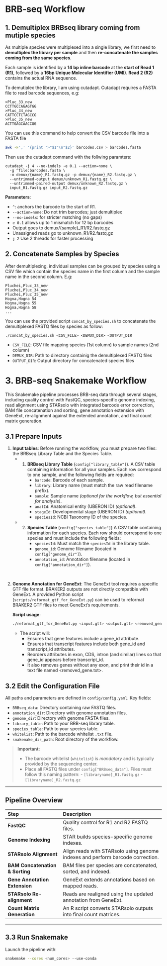 # BRB‑seq Workflow

## 1. Demultiplex BRBseq library coming from mutiple species

As multiple species were multiplexed into a single library, we first need to **demultiplex the library per sample** and then **re-concatenate the samples coming from the same species**.

Each sample is identified by a **14 bp inline barcode** at the **start of Read 1 (R1)**, followed by a **16bp Unique Molecular Identifier (UMI)**.  **Read 2 (R2)** contains the actual RNA sequence.

To demutiplex the library, I am using cutadapt.
Cutadapt requires a FASTA file to read barcode sequences, e.g: 
```
>Pluc_33_new
CCTTGCCAGAGTGG
>Pluc_34_new
CATTCCTCTAGCCG
>Pluc_35_new
ACTTGAGCAACCGG
```




You can use this command to help convert the CSV barcode file into a FASTA file
```bash
awk -F',' '{print ">"$1"\n"$2}' barcodes.csv > barcodes.fasta
```

Then use the cutadapt command with the follwing paramters:

```
cutadapt -j 4 --no-indels -e 0.1 --action=none \
  -g ^file:barcodes.fasta \
  -o demux/{name}_R1.fastq.gz -p demux/{name}_R2.fastq.gz \
  --untrimmed-output demux/unknown_R1.fastq.gz \
  --untrimmed-paired-output demux/unknown_R2.fastq.gz \
  input_R1.fastq.gz input_R2.fastq.gz
```

**Parameters**:
  - `^`: anchors the barcode to the start of R1.
  - `--action=none`: Do not trim barcodes; just demultiplex
  - `--no-indels`: for stricter matching (no gaps) 
  - `e 0.1` allows up to 1 mismatch for 12 bp barcodes
  - Output goes to demux/{sample}_R1/R2.fastq.gz
  - Unassigned reads go to unknown_R1/R2.fastq.gz
  - `j 2`  Use 2 threads for faster processing


## 2. Concatenate Samples by Species

After demultiplexing, individual samples can be grouped by species using a CSV file which contain the species name in the first column and the sample name in the second column. 
E.g:
```csv
Pluchei,Pluc_33_new
Pluchei,Pluc_34_new
Pluchei,Pluc_35_new
Hogna,Hogna 54
Hogna,Hogna 55
Hogna,Hogna 58
...
```

You can use the provided script `concat_by_species.sh` to concatenate the demultiplexed FASTQ files by species as follow:

```./concat_by_species.sh <CSV_FILE> <DEMUX_DIR> <OUTPUT_DIR```

- `CSV_FILE`: CSV file mapping species (1st column) to sample names (2nd column)
- `DEMUX_DIR`: Path to directory containig the demultiplexed FASTQ files
- `OUTPUT_DIR`: Output directory for concatenated species files



# 3. BRB-seq Snakemake Workflow 


This Snakemake pipeline processes BRB-seq data through several stages, including quality control with FastQC, species-specific genome indexing, read alignment using STARsolo with integrated barcode error correction, BAM file concatenation and sorting, gene annotation extension with GeneExt, re-alignment against the extended annotation, and final count matrix generation.

## 3.1 Prepare Inputs

1. **Input tables**:
Before running the workflow, you must prepare two files: the BRBseq Library Table and the Species Table.
    - 1. **BRBseq Library Table** (`config["library_table"]`). 
    A CSV table containing information for all your samples.
    Each row correspond to one sample, and the following fields are required:
          - `barcode`: Barcode of each sample.
          -  `library`: Library name (must match the raw read filename prefix).
          - `sample`: Sample name *(optional for the workflow, but essential for analysis)*.
          - `anatId`: Anatomical entity (UBERON ID) *(optional)*.
          - `stageId`: Developmental stage (UBERON ID) *(optional)*.
          - `speciesId`: NCBI Taxonomy ID of the species.

    - 2. **Species Table** (`config["species_table"]`)
    A CSV table containing information for each species. Each row should correspond to one species and must include the following fields:
          - `speciesId`: Must match the `speciesId` in the library table.
          - `genome_id`: Genome filename (located in `config["genome_dir"]`).
          - `annotation_id`: Annotation filename (located in `config["annotation_dir"]`).

<br/>

2. **Genome Annotation for GeneExt**:
  The GeneExt tool requires a specific GTF file format.
  BRAKER2 outputs are not directly compatible with GeneExt.
  A provided Python script (`scripts/reformat_gtf_for_GeneExt.py`) can be used to reformat BRAKER2 GTF files to meet GeneExt’s requirements.
  
   **Script usage**:
   ```bash
   ./reformat_gtf_for_GeneExt.py <input.gtf> <output.gtf> <removed_genes.txt>
   ```

    - The script will:
      - Ensures that gene features include a gene_id attribute.
      - Ensures that transcript features include both gene_id and transcript_id attributes.
      - Reorders attributes in exon, CDS, intron (and similar) lines so that gene_id appears before transcript_id.
      - It also removes genes without any exon, and print their id in a text file named <removed_gene.txt>.



## 3.2 Edit the Configuration File

All paths and parameters are defined in `config/config.yaml`. Key fields:

- `BRBseq_data`: Directory containing raw FASTQ files.
- `annotation_dir`: Directory with genome annotation files.
- `genome_dir`: Directory with genome FASTA files.
- `library_table`: Path to your BRB-seq library table.
- `species_table`: Path to your species table.
- `whitelist`: Path to the barcode whitelist `.txt` file.
- `snakemake_dir_path`: Root directory of the workflow.

> **Important:**  
>- The barcode whitelist (`whitelist`) is *mandatory* and is typically provided by the sequencing center.
>- Place all FASTQ files under `config["BRBseq_data"]`. Files must follow this naming pattern:
    - `[libraryname]_R1.fastq.gz`
    - `[libraryname]_R2.fastq.gz`

---


## Pipeline Overview

| Step | Description |
|:-----|:------------|
| **FastQC** | Quality control for R1 and R2 FASTQ files. |
| **Genome Indexing** | STAR builds species-specific genome indexes. |
| **STARsolo Alignment** | Align reads with STARsolo using genome indexes and perform barcode correction. |
| **BAM Concatenation & Sorting** | BAM files per species are concatenated, sorted, and indexed. |
| **Gene Annotation Extension** | GeneExt extends annotations based on mapped reads. |
| **STARsolo Re-alignment** | Reads are realigned using the updated annotation from GeneExt. |
| **Count Matrix Generation** | An R script converts STARsolo outputs into final count matrices. |

---


## 3.3 Run Snakemake

Launch the pipeline with:

```bash
snakemake --cores <num_cores> --use-conda
```


